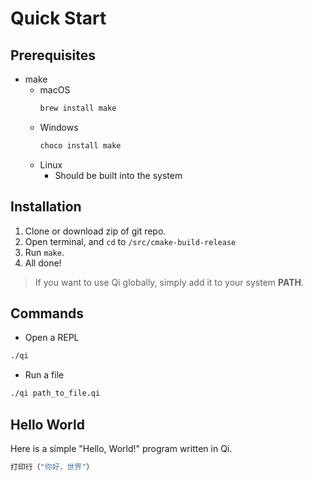 # Quick Start
## Prerequisites
* make
    * macOS
      ```bash
      brew install make
      ```
    * Windows
      ```bash
      choco install make
      ```
    * Linux
        * Should be built into the system

##  Installation

1. Clone or download zip of git repo.
2. Open terminal, and ```cd``` to ```/src/cmake-build-release```
3. Run ```make```.
4. All done!

> If you want to use Qi globally, simply add it to your system **PATH**.

## Commands
- Open a REPL
```bash
./qi
```
- Run a file
```bash
./qi path_to_file.qi
```

## Hello World

Here is a simple "Hello, World!" program written in Qi.
```c
打印行（"你好，世界"）
```